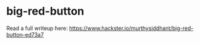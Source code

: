 # big-red-button

Read a full writeup here: 
https://www.hackster.io/murthysiddhant/big-red-button-ed73a7
